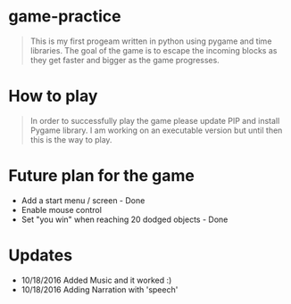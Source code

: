 # game-practice

>This is my first progeam written in python using pygame and time libraries.
>The goal of the game is to escape the incoming blocks as they get faster and bigger as the game progresses.

# How to play
>In order to successfully play the game please update PIP and install Pygame library. I am working on an executable version
>but until then this is the way to play.


# Future plan for the game

- Add a start menu / screen - Done
- Enable mouse control
- Set "you win" when reaching 20 dodged objects - Done

# Updates


- 10/18/2016 Added Music and it worked :)
- 10/18/2016 Adding Narration with 'speech'
